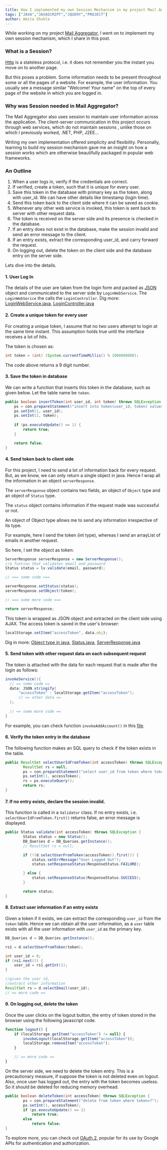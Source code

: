 ```yaml
---
title: How I implemented my own Session Mechanism in my project Mail Aggregator
tags: ["JAVA","JAVASCRIPT","JQUERY","PROJECT"]
author: Amita Shukla
---
```



While working on my project [Mail Aggregator](https://github.com/amita-shukla/mail-aggregator/tree/master/src), I went on to implement my own session mechanism, which I share in this post. 
 


### What is a Session?

[Http](https://en.wikipedia.org/wiki/Hypertext_Transfer_Protocol) is a stateless protocol, i.e. it does not remember you the instant you move on to another page.

But this poses a problem. Some information needs to be present throughout some or all the pages of a website. For example, the user information. You usually see a message similar \"Welcome! Your name\" on the top of every page of the website in which you are logged in.

 


### Why was Session needed in Mail Aggregator?

The Mail Aggregator also uses session to maintain user information across the application. The client-server communication in this project occurs through web services, which do not maintain sessions , unlike those on which I previously worked, .NET, PHP, J2EE...

 


Writing my own implementation offered simplicity and flexibility. Personally, learning to build my session mechanism gave me an insight on how a session works which are otherwise beautifully packaged in popular web frameworks.

 


### An Outline

1. When a user logs in, verify if the credentials are correct.
2. If verified, create a token, such that it is unique for every user.
3. Save this token in the database with primary key as the token, along with user_id. We can have other details like timestamp (login time).
4. Send this token back to the client side where it can be saved as cookie.
5. Whenever any other web service is invoked, this token is sent back to server with other request data.
6. The token is received on the server side and its presence is checked in the database.
7. If an entry does not exist in the database, make the session invalid and send an error message to the client.
8. If an entry exists, extract the corresponding user_id, and carry forward the request.
9. On logging out, delete the token on the client side and the database entry on the server side.

Lets dive into the details. 
 


#### 1. User Log In

The details of the user are taken from the login form and packed as [JSON](http://www.json.org/) object and communicated to the server side by `LoginWebService`. The `LoginWebSerice` the calls the `LoginController`. 
Dig more: [LoginWebService.java](http://mail-aggregator/src/webservices/LoginWebService.java), [LoginController.java](http://mail-aggregator/src/controller/LoginController.java) 
 


#### 2. Create a unique token for every user

For creating a unique token, I assume that no two users attempt to login at the same time instant. This assumption holds true until the interface receives a lot of hits.

The token is chosen as: 
```java
int token = (int) (System.currentTimeMillis() % 1000000000);
``` 


The code above returns a 9 digit number. 
 


#### 3. Save the token in database

We can write a function that inserts this token in the database, such as given below. Let the table name be `token`.

```java
public boolean insertToken(int user_id, int token) throws SQLException {
	ps = con.prepareStatement("insert into token(user_id, token) values (?,?)");
	ps.setInt(1, user_id);
	ps.setInt(2, token);
	
	if (ps.executeUpdate() == 1) {
		return true;
	}

	return false;
}
```

#### 4. Send token back to client side

For this project, I need to send a lot of information back for every request. But, as we know, we can only return a single object in java. Hence I wrap all the information in an object `serverResponse`.

The `serverResponse` object contains two fields, an object of `Object` type and an object of `Status` type.

 


The `status` object contains information if the request made was successful or not.

 


An object of Object type allows me to send any information irrespective of its type.

 


For example, here I send the token (int type), whereas I send an arrayList of emails in another request.

So here, I set the object as token:

```java
ServerResponse serverResponse = new ServerResponse();
//a funtion that validates email and password
Status status = lv.validate(email, password); 

// === some code ===

serverResponse.setStatus(status);
serverResponse.setObject(token);

// === some more code ===

return serverResponse;
``` 

This token is wrapped as JSON object and extracted on the client side using AJAX. The access token is saved in the user's browser: 
```js
localStorage.setItem("accessToken", data.obj);
``` 


 
Dig in more: [Object type in java](https://docs.oracle.com/javase/7/docs/api/java/lang/Object.html), [Status.java](https://github.com/amita-shukla/mail-aggregator/blob/master/src/Utils/Status.java), [ServerResponse.java](https://github.com/amita-shukla/mail-aggregator/blob/master/src/Utils/ServerResponse.java)

 


#### 5. Send token with other request data on each subsequent request

The token is attached with the data for each request that is made after the login as follows:

```java
invokeService(){
  // == some code ==
  data: JSON.stringify(
      "accessToken" : localStorage.getItem("accessToken");
      // == other data ==
  );
  
  // == some more code ==
}
``` 


 


For example, you can check function `invokeAddAccount()` in this [file](https://github.com/amita-shukla/mail-aggregator/blob/master/WebContent/UI/js/login.js).

 


#### 6. Verify the token entry in the database

The following function makes an SQL query to check if the token exists in the table.

```java
public ResultSet selectUserIdFromToken(int accessToken) throws SQLException {
		ResultSet rs = null;
		ps = con.prepareStatement("select user_id from token where token=?");
		ps.setInt(1, accessToken);
		rs = ps.executeQuery();
		return rs;
}
``` 

#### 7. If no entry exists, declare the session invalid.

This function is called in a `Validator` class. If no entry exists, i.e. `selectUserIdFromToken.first()` returns false, an error message is displayed.

```java
public Status validate(int accessToken) throws SQLException {
		Status status = new Status();
		DB_Queries d = DB_Queries.getInstance();
		// ResultSet rs = null;

		if (!(d.selectUserFromToken(accessToken)).first()) {
			status.setErrMessage("User Logged Out");
			status.setResponseStatus(ResponseStatus.FAILURE);

		} else {
			status.setResponseStatus(ResponseStatus.SUCCESS);
		}

		return status;
}
``` 


#### 8. Extract user information if an entry exists

Given a token if it exists, we can extract the corresponding `user_id` from the `token` table. Hence we can obtain all the user information, as a `user` table exists with all the user information with `user_id` as the primary key. 
 
```java
DB_Queries d = DB_Queries.getInstance();

rs1 = d.selectUserFromToken(token);

int user_id = 0;
if (rs1.next()) {
	user_id = rs1.getInt(1);
}

//given the user id,
//extract other information
ResultSet rs = d.selectEmail(user_id);
// == more code == 
```

#### 9. On logging out, delete the token

Once the user clicks on the logout button, the entry of token stored in the browser using the following javascript code.

```js
function logout() {
	if (localStorage.getItem("accessToken") != null) {
		invokeLogout(localStorage.getItem("accessToken"));
		localStorage.removeItem("accessToken");
	}

	// == more code ==
}
``` 


On the server side, we need to delete the token entry. This is a precautionary measure, if suppose the token is not deleted even on logout. Also, once user has logged out, the entry with the token becomes useless. So it should be deleted for reducing memory overhead.

```java
public boolean deleteToken(int accessToken) throws SQLException {
		ps = con.prepareStatement("delete from token where token=?");
		ps.setInt(1, accessToken);
		if (ps.executeUpdate() == 1)
			return true;
		else
			return false;
}
```


To explore more, you can check out [OAuth 2](http://oauth.net/2/), popular for its use by Google APIs for authentication and authorization.
